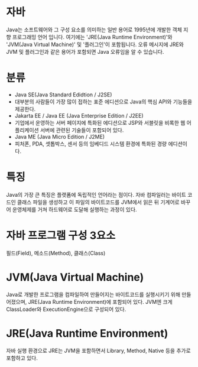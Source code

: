 # 자바
Java는 소프트웨어와 그 구성 요소를 의미하는 일반 용어로 1995년에 개발한 객체 지향 프로그래밍 언어 입니다.
여기에는 'JRE(Java Runtime Environment)'와 'JVM(Java Virtual Machine)' 및 '플러그인'이 포함됩니다.
오류 메시지에 JRE와 JVM 및 플러그인과 같은 용어가 포함되면 Java 오류임을 알 수 있습니다.


# 분류
 - Java SE(Java Standard Edidtion / J2SE)
  - 대부분의 사람들이 가장 많이 접하는 표준 에디션으로 Java의 핵심 API와 기능들을 제공한다.
 - Jakarta EE / Java EE (Java Enterprise Edition / J2EE)
  - 기업에서 운영하는 서버 페이지에 특화된 에디션으로 JSP와 서블릿을 비록한 웹 어플리케이션 서버에 관련된 기술들이 포함되어 있다.
 - Java ME (Java Micro Edition / J2ME)
  - 피처폰, PDA, 셋톱박스, 센서 등의 임베디드 시스템 환경에 특화된 경량 에디션이다.


# 특징
Java의 가장 큰 특징은 플랫폼에 독립적인 언어라는 점이다.
자바 컴파일러는 바이트 코드인 클래스 파일을 생성하고 이 파일의 바이트코드를  JVM에서 읽은 뒤 기계어로 바꾸어 운영체제를 거쳐 하드웨어로 도달해 실행하는 과정이 있다.

# 자바 프로그램 구성 3요소
필드(Field), 메소드(Method), 클래스(Class)


# JVM(Java Virtual Machine)
Java로 개발한 프로그램을 컴파일하여 만들어지는 바이트코드를 실행시키기 위해 만들어졌으며, JRE(Java Runtime Environment)에 포함되어 있다.
JVM엔 크게 ClassLoader와 ExecutionEngine으로 구성되어 있다.


# JRE(Java Runtime Environment)
자바 실행 환경으로 JRE는 JVM을 포함하면서 Library, Method, Native 등을 추가로 포함하고 있다.
